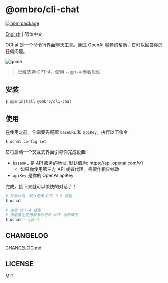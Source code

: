 # @ombro/cli-chat

[![npm package](https://badgen.net/npm/v/@ombro/cli-chat)](https://npmjs.com/package/@ombro/cli-chat)

[English](./README.md) | 简体中文

OChat 是一个命令行界面聊天工具。通过 OpenAI 服务的帮助，它可以回答你的任何问题。

![guide](https://cdn.jsdelivr.net/gh/cphayim/oss@main/images/2024/03/20/010945Yxy2YJ.gif)

> 已经支持 GPT-4，使用 `--gpt-4` 参数启动

## 安装

```sh
$ npm install @ombro/cli-chat
```

## 使用

在使用之前，你需要先配置 `baseURL` 和 `apiKey`，执行以下命令

```sh
$ ochat config set
```

它将启动一个交互式界面引导你完成设置：

- `baseURL` 是 API 服务的地址, 默认值为: https://api.openai.com/v1
  - 如果你使用第三方 API 或者代理，需要作相应修改
- `apiKey` 是你的 OpenAI apiKey

完成，接下来就可以愉快的对话了！

```sh
# 开始对话，默认使用 GPT-3.5 模型
$ ochat

# 使用 GPT-4 模型
# 请留意在使用服务时您的 API 消费情况
$ ochat --gpt-4
```

## CHANGELOG

[CHANGELOG.md](./CHANGELOG.md)

## LICENSE

MIT
